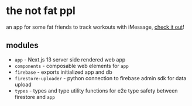 # the not fat ppl

an app for some fat friends to track workouts with iMessage, [check it out](https://nfp-leaderboard.vercel.app/)!

## modules

- `app` - Next.js 13 server side rendered web app
- `components` - composable web elements for `app`
- `firebase` - exports initialized app and db
- `firestore-uploader` - python connection to firebase admin sdk for data upload
- `types` - types and type utility functions for e2e type safety between firestore and `app`

